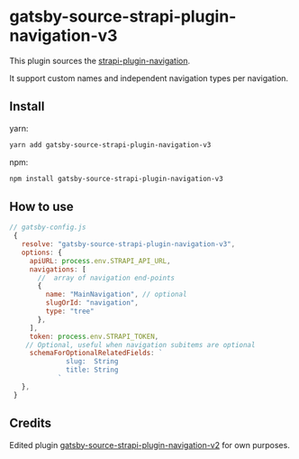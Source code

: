 # gatsby-source-strapi-plugin-navigation-v3

This plugin sources the [strapi-plugin-navigation](https://github.com/VirtusLab-Open-Source/strapi-plugin-navigation).

It support custom names and independent navigation types per navigation.

## Install

yarn:

```bash
yarn add gatsby-source-strapi-plugin-navigation-v3
```

npm:

```bash
npm install gatsby-source-strapi-plugin-navigation-v3
```

## How to use

```js
// gatsby-config.js
 {
   resolve: "gatsby-source-strapi-plugin-navigation-v3",
   options: {
     apiURL: process.env.STRAPI_API_URL,
     navigations: [
       //  array of navigation end-points
       {
         name: "MainNavigation", // optional
         slugOrId: "navigation",
         type: "tree"
       },
     ],
     token: process.env.STRAPI_TOKEN,
    // Optional, useful when navigation subitems are optional 
     schemaForOptionalRelatedFields: `
              slug:  String
              title: String
            `
   },
 }
```

## Credits

Edited plugin [gatsby-source-strapi-plugin-navigation-v2](https://github.com/webbersagency/gatsby-source-strapi-plugin-navigation-v2) for own purposes.
